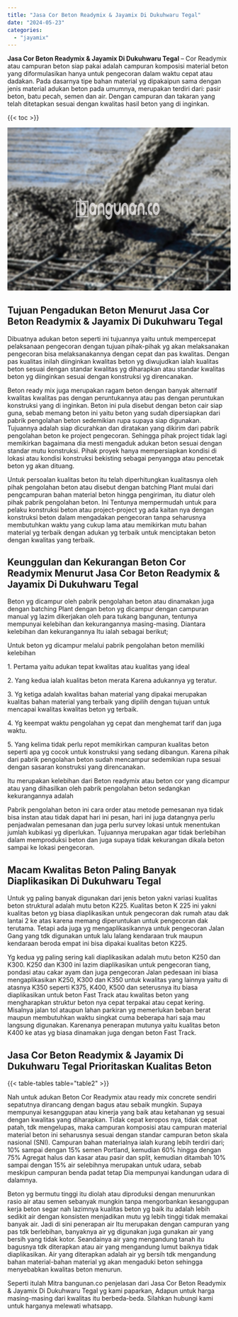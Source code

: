```yaml
---
title: "Jasa Cor Beton Readymix & Jayamix Di Dukuhwaru Tegal"
date: "2024-05-23"
categories: 
  - "jayamix"
---
```


**Jasa Cor Beton Readymix & Jayamix Di Dukuhwaru Tegal** – Cor Readymix atau campuran beton siap pakai adalah campuran komposisi material beton yang diformulasikan hanya untuk pengecoran dalam waktu cepat atau dadakan. Pada dasarnya tipe bahan material yg dipakaipun sama dengan jenis material adukan beton pada umumnya, merupakan terdiri dari: pasir beton, batu pecah, semen dan air. Dengan campuran dan takaran yang telah ditetapkan sesuai dengan kwalitas hasil beton yang di inginkan.

{{< toc >}}

![Jasa Cor Beton Readymix & Jayamix Di Dukuhwaru Tegal](/images/jasa-cor-readymix-06.png)

## Tujuan Pengadukan Beton Menurut Jasa Cor Beton Readymix & Jayamix Di Dukuhwaru Tegal

Dibuatnya adukan beton seperti ini tujuannya yaitu untuk mempercepat pelaksanaan pengecoran dengan tujuan pihak-pihak yg akan melaksanakan pengecoran bisa melaksanakannya dengan cepat dan pas kwalitas. Dengan pas kualitas inilah diinginkan kwalitas beton yg diwujudkan ialah kualitas beton sesuai dengan standar kwalitas yg diharapkan atau standar kwalitas beton yg diinginkan sesuai dengan konstruksi yg direncanakan.

Beton ready mix juga merupakan ragam beton dengan banyak alternatif kwalitas kwalitas pas dengan peruntukannya atau pas dengan peruntukan konstruksi yang di inginkan. Beton ini pula disebut dengan beton cair siap guna, sebab memang beton ini yaitu beton yang sudah dipersiapkan dari pabrik pengolahan beton sedemikian rupa supaya siap digunakan. Tujuannya adalah siap dicurahkan dan diratakan yang dikirim dari pabrik pengolahan beton ke project pengecoran. Sehingga pihak project tidak lagi memikirkan bagaimana dia mesti mengaduk adukan beton sesuai dengan standar mutu konstruksi. Pihak proyek hanya mempersiapkan kondisi di lokasi atau kondisi konstruksi bekisting sebagai penyangga atau pencetak beton yg akan dituang.

Untuk persoalan kualitas beton itu telah diperhitungkan kualitasnya oleh pihak pengolahan beton atau disebut dengan batching Plant mulai dari pengcampuran bahan material beton hingga pengiriman, itu diatur oleh pihak pabrik pengolahan beton. Ini Tentunya mempermudah untuk para pelaku konstruksi beton atau project-project yg ada kaitan nya dengan konstruksi beton dalam mengadakan pengecoran tanpa seharusnya membutuhkan waktu yang cukup lama atau memikirkan mutu bahan material yg terbaik dengan adukan yg terbaik untuk menciptakan beton dengan kwalitas yang terbaik.

## Keunggulan dan Kekurangan Beton Cor Readymix Menurut Jasa Cor Beton Readymix & Jayamix Di Dukuhwaru Tegal

Beton yg dicampur oleh pabrik pengolahan beton atau dinamakan juga dengan batching Plant dengan beton yg dicampur dengan campuran manual yg lazim dikerjakan oleh para tukang bangunan, tentunya mempunyai kelebihan dan kekurangannya masing-masing. Diantara kelebihan dan kekurangannya Itu ialah sebagai berikut;

Untuk beton yg dicampur melalui pabrik pengolahan beton memiliki kelebihan

1\. Pertama yaitu adukan tepat kwalitas atau kualitas yang ideal

2\. Yang kedua ialah kualitas beton merata Karena adukannya yg teratur.

3\. Yg ketiga adalah kwalitas bahan material yang dipakai merupakan kualitas bahan material yang terbaik yang dipilih dengan tujuan untuk mencapai kwalitas kwalitas beton yg terbaik.

4\. Yg keempat waktu pengolahan yg cepat dan menghemat tarif dan juga waktu.

5\. Yang kelima tidak perlu repot memikirkan campuran kualitas beton seperti apa yg cocok untuk konstruksi yang sedang dibangun. Karena pihak dari pabrik pengolahan beton sudah mencampur sedemikian rupa sesuai dengan sasaran konstruksi yang direncanakan.

Itu merupakan kelebihan dari Beton readymix atau beton cor yang dicampur atau yang dihasilkan oleh pabrik pengolahan beton sedangkan kekurangannya adalah

Pabrik pengolahan beton ini cara order atau metode pemesanan nya tidak bisa instan atau tidak dapat hari ini pesan, hari ini juga datangnya perlu penjadwalan pemesanan dan juga perlu survey lokasi untuk menentukan jumlah kubikasi yg diperlukan. Tujuannya merupakan agar tidak berlebihan dalam memproduksi beton dan juga supaya tidak kekurangan dikala beton sampai ke lokasi pengecoran.

## Macam Kwalitas Beton Paling Banyak Diaplikasikan Di Dukuhwaru Tegal

Untuk yg paling banyak digunakan dari jenis beton yakni variasi kualitas beton struktural adalah mutu beton K225. Kualitas beton K 225 ini yakni kualitas beton yg biasa diaplikasikan untuk pengecoran dak rumah atau dak lantai 2 ke atas karena memang diperuntukan untuk pengecoran dak terutama. Tetapi ada juga yg mengaplikasikannya untuk pengecoran Jalan Gang yang tdk digunakan untuk lalu lalang kendaraan truk maupun kendaraan beroda empat ini bisa dipakai kualitas beton K225.

Yg kedua yg paling sering kali diaplikasikan adalah mutu beton K250 dan K300. K250 dan K300 ini lazim diaplikasikan untuk pengecoran tiang, pondasi atau cakar ayam dan juga pengecoran Jalan pedesaan ini biasa mengaplikasikan K250, K300 dan K350 untuk kwalitas yang lainnya yaitu di atasnya K350 seperti K375, K400, K500 dan seterusnya itu biasa diaplikasikan untuk beton Fast Track atau kwalitas beton yang mengharapkan struktur beton nya cepat terpakai atau cepat kering. Misalnya jalan tol ataupun lahan parkiran yg memerlukan beban berat maupun membutuhkan waktu singkat cuma beberapa hari saja mau langsung digunakan. Karenanya penerapan mutunya yaitu kualitas beton K400 ke atas yg biasa dinamakan juga dengan beton Fast Track.

## Jasa Cor Beton Readymix & Jayamix Di Dukuhwaru Tegal Prioritaskan Kualitas Beton

{{< table-tables table="table2" >}}

Nah untuk adukan Beton Cor Readymix atau ready mix concrete sendiri sepatutnya dirancang dengan bagus atau sebaik mungkin. Supaya mempunyai kesanggupan atau kinerja yang baik atau ketahanan yg sesuai dengan kwalitas yang diharapkan. Tidak cepat keropos nya, tidak cepat patah, tdk mengelupas, maka campuran komposisi atau campuran material material beton ini seharusnya sesuai dengan standar campuran beton skala nasional (SNI). Campuran bahan materialnya ialah kurang lebih terdiri dari; 10% sampai dengan 15% semen Portland, kemudian 60% hingga dengan 75% Agregat halus dan kasar atau pasir dan split, kemudian ditambah 10% sampai dengan 15% air selebihnya merupakan untuk udara, sebab meskipun campuran benda padat tetap Dia mempunyai kandungan udara di dalamnya.

Beton yg bermutu tinggi itu diolah atau diproduksi dengan menurunkan rasio air atau semen sebanyak mungkin tanpa mengorbankan kesanggupan kerja beton segar nah lazimnya kualitas beton yg baik itu adalah lebih sedikit air dengan konsisten menjadikan mutu yg lebih tinggi tidak memakai banyak air. Jadi di sini penerapan air Itu merupakan dengan campuran yang pas tdk berlebihan, banyaknya air yg digunakan juga gunakan air yang bersih yang tidak kotor. Seandainya air yang mengandung tanah itu bagusnya tdk diterapkan atau air yang mengandung lumut baiknya tidak diaplikasikan. Air yang diterapkan adalah air yg bersih tdk mengandung bahan material-bahan material yg akan mengaduki beton sehingga menyebabkan kwalitas beton menurun.

Seperti itulah Mitra bangunan.co penjelasan dari Jasa Cor Beton Readymix & Jayamix Di Dukuhwaru Tegal yg kami paparkan, Adapun untuk harga masing-masing dari kwalitas itu berbeda-beda. Silahkan hubungi kami untuk harganya melewati whatsapp.
